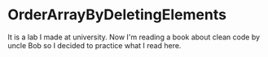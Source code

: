 # OrderArrayByDeletingElements
It is a lab I made at university. Now I'm reading a book about clean code by uncle Bob so I decided to practice what I read here.
